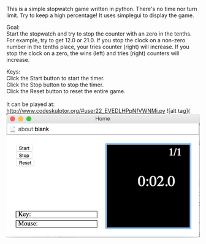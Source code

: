 This is a simple stopwatch game written in python.  There's no time nor turn limit.  Try to keep a high percentage!  It uses simplegui to display the game.<br>

Goal:<br>
Start the stopwatch and try to stop the counter with an zero in the tenths.  For example, try to get 12.0 or 21.0.  If you stop the clock on a non-zero number in the tenths place, your tries counter (right) will increase.  If you stop the clock on a zero, the wins (left) and tries (right) counters will increase.

Keys:<br>
Click the Start button to start the timer.<br>
Click the Stop button to stop the timer.<br>
Click the Reset button to reset the entire game.<br>
<br>
It can be played at:<br>
http://www.codeskulptor.org/#user22_EVEDLHPpNfVWNMi.py
![alt tag](![alt tag](https://github.com/lymanwong/Python-projects/blob/master/stopwatch/stopwatch.png)<br>
